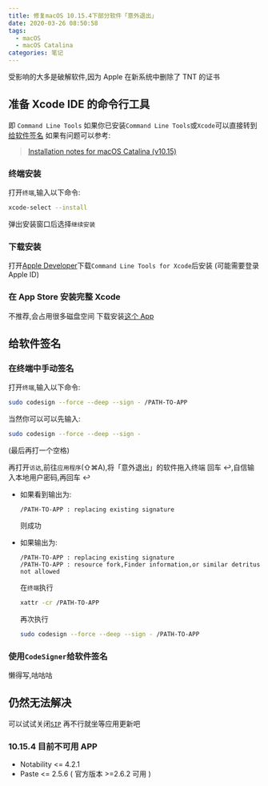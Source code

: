 ```yaml
---
title: 修复macOS 10.15.4下部分软件「意外退出」
date: 2020-03-26 08:50:58
tags:
  - macOS
  - macOS Catalina
categories: 笔记
---
```


受影响的大多是破解软件,因为 Apple 在新系统中删除了 TNT 的证书

<!-- more -->

## 准备 Xcode IDE 的命令行工具

即 `Command Line Tools`
如果你已安装`Command Line Tools`或`Xcode`可以直接转到[给软件签名](#给软件签名)
如果有问题可以参考:

> [Installation notes for macOS Catalina (v10.15)](https://github.com/nodejs/node-gyp/blob/master/macOS_Catalina.md)

### 终端安装

打开`终端`,输入以下命令:

```bash
xcode-select --install
```

弹出安装窗口后选择`继续安装`

### 下载安装

打开[Apple Developer](https://developer.apple.com/download/more/)下载`Command Line Tools for Xcode`后安装
(可能需要登录 Apple ID)

### 在 App Store 安装完整 Xcode

不推荐,会占用很多磁盘空间
下载安装[这个 App](https://apps.apple.com/cn/app/xcode/id497799835)

## 给软件签名

### 在终端中手动签名

打开`终端`,输入以下命令:

```bash
sudo codesign --force --deep --sign - /PATH-TO-APP
```

当然你可以可以先输入:

```bash
sudo codesign --force --deep --sign -
```

(最后再打一个空格)

再打开`访达`,前往`应用程序`(⇧⌘A),将「意外退出」的软件拖入终端
回车 ↩,自信输入本地用户密码,再回车 ↩

- 如果看到输出为:

  ```text
  /PATH-TO-APP : replacing existing signature
  ```

  则成功

- 如果输出为:

  ```text
  /PATH-TO-APP : replacing existing signature
  /PATH-TO-APP : resource fork,Finder information,or similar detritus not allowed
  ```

  在`终端`执行

  ```bash
  xattr -cr /PATH-TO-APP
  ```

  再次执行

  ```bash
  sudo codesign --force --deep --sign - /PATH-TO-APP
  ```

### 使用`CodeSigner`给软件签名

懒得写,咕咕咕

## 仍然无法解决

可以试试关闭[`SIP`](https://en.wikipedia.org/wiki/System_Integrity_Protection)
再不行就坐等应用更新吧

### 10.15.4 目前不可用 APP

- Notability <= 4.2.1
- Paste <= 2.5.6 ( 官方版本 >=2.6.2 可用 )
